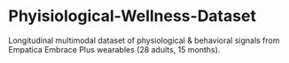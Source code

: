 # Phyisiological-Wellness-Dataset
Longitudinal multimodal dataset of physiological &amp; behavioral signals from Empatica Embrace Plus wearables (28 adults, 15 months).
